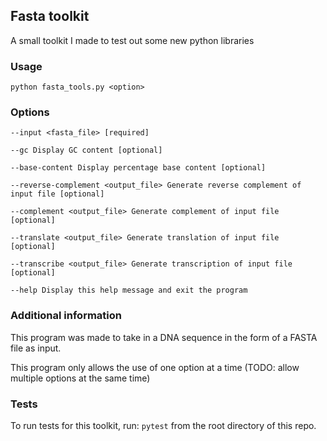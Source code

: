 ## Fasta toolkit

A small toolkit I made to test out some new python libraries

### Usage
`python fasta_tools.py <option>`

### Options
```--input <fasta_file> [required]```

```--gc Display GC content [optional]```

```--base-content Display percentage base content [optional]```

```--reverse-complement <output_file> Generate reverse complement of input file [optional]```

```--complement <output_file> Generate complement of input file [optional]```

```--translate <output_file> Generate translation of input file [optional]```

```--transcribe <output_file> Generate transcription of input file [optional]```

```--help Display this help message and exit the program```

### Additional information
This program was made to take in a DNA sequence in the form of a FASTA file as input.

This program only allows the use of one option at a time (TODO: allow multiple options at the same time)

### Tests
To run tests for this toolkit, run: `pytest` from the root directory of this repo.

